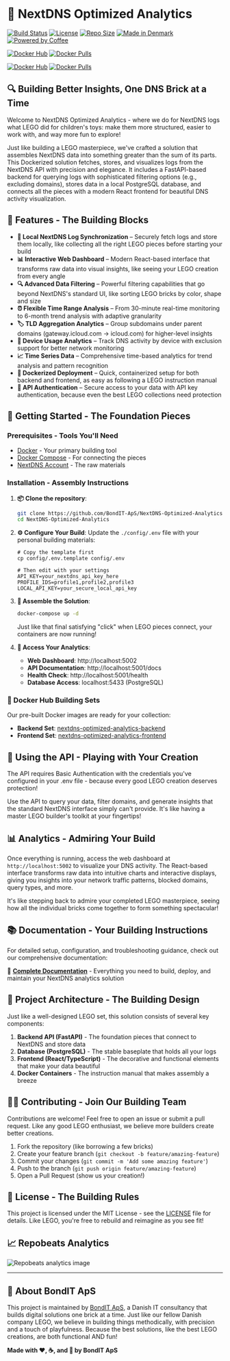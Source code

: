 # 🧱 NextDNS Optimized Analytics

[![Build Status](https://img.shields.io/github/actions/workflow/status/BondIT-ApS/NextDNS-Optimized-Analytics/docker-publish.yml?branch=main&style=for-the-badge)](https://github.com/BondIT-ApS/NextDNS-Optimized-Analytics/actions)
[![License](https://img.shields.io/github/license/BondIT-ApS/NextDNS-Optimized-Analytics?style=for-the-badge)](LICENSE)
[![Repo Size](https://img.shields.io/github/repo-size/BondIT-ApS/NextDNS-Optimized-Analytics?style=for-the-badge)](https://github.com/BondIT-ApS/NextDNS-Optimized-Analytics)
[![Made in Denmark](https://img.shields.io/badge/made%20in-Denmark%20🇩🇰-red?style=for-the-badge)](https://bondit.dk)
[![Powered by Coffee](https://img.shields.io/badge/powered%20by-coffee%20☕-brown?style=for-the-badge)](https://bondit.dk)

[![Docker Hub](https://img.shields.io/badge/Docker%20Hub-nextdns--optimized--analytics--frontend-blue?logo=docker&style=for-the-badge)](https://hub.docker.com/r/maboni82/nextdns-optimized-analytics-frontend)
[![Docker Pulls](https://img.shields.io/docker/pulls/maboni82/nextdns-optimized-analytics-frontend?style=for-the-badge)](https://hub.docker.com/r/maboni82/nextdns-optimized-analytics-frontend)

[![Docker Hub](https://img.shields.io/badge/Docker%20Hub-nextdns--optimized--analytics--backend-blue?logo=docker&style=for-the-badge)](https://hub.docker.com/r/maboni82/nextdns-optimized-analytics-backend)
[![Docker Pulls](https://img.shields.io/docker/pulls/maboni82/nextdns-optimized-analytics-backend?style=for-the-badge)](https://hub.docker.com/r/maboni82/nextdns-optimized-analytics-backend)

## 🔍 Building Better Insights, One DNS Brick at a Time

Welcome to NextDNS Optimized Analytics - where we do for NextDNS logs what LEGO did for children's toys: make them more structured, easier to work with, and way more fun to explore! 

Just like building a LEGO masterpiece, we've crafted a solution that assembles NextDNS data into something greater than the sum of its parts. This Dockerized solution fetches, stores, and visualizes logs from the NextDNS API with precision and elegance. It includes a FastAPI-based backend for querying logs with sophisticated filtering options (e.g., excluding domains), stores data in a local PostgreSQL database, and connects all the pieces with a modern React frontend for beautiful DNS activity visualization.

## 🚀 Features - The Building Blocks

- **🔄 Local NextDNS Log Synchronization** – Securely fetch logs and store them locally, like collecting all the right LEGO pieces before starting your build
- **📊 Interactive Web Dashboard** – Modern React-based interface that transforms raw data into visual insights, like seeing your LEGO creation from every angle
- **🔍 Advanced Data Filtering** – Powerful filtering capabilities that go beyond NextDNS's standard UI, like sorting LEGO bricks by color, shape and size
- **⏰ Flexible Time Range Analysis** – From 30-minute real-time monitoring to 6-month trend analysis with adaptive granularity
- **🏷️ TLD Aggregation Analytics** – Group subdomains under parent domains (gateway.icloud.com → icloud.com) for higher-level insights
- **📱 Device Usage Analytics** – Track DNS activity by device with exclusion support for better network monitoring
- **📈 Time Series Data** – Comprehensive time-based analytics for trend analysis and pattern recognition
- **🐳 Dockerized Deployment** – Quick, containerized setup for both backend and frontend, as easy as following a LEGO instruction manual
- **🔐 API Authentication** – Secure access to your data with API key authentication, because even the best LEGO collections need protection

## 🧱 Getting Started - The Foundation Pieces

### Prerequisites - Tools You'll Need

- [Docker](https://www.docker.com/get-started) - Your primary building tool
- [Docker Compose](https://docs.docker.com/compose/install/) - For connecting the pieces
- [NextDNS Account](https://nextdns.io/?from=dzgsz9sg) - The raw materials

### Installation - Assembly Instructions

1. **📦 Clone the repository**:
    ```bash
    git clone https://github.com/BondIT-ApS/NextDNS-Optimized-Analytics.git
    cd NextDNS-Optimized-Analytics
    ```

2. **⚙️ Configure Your Build**:
    Update the `./config/.env` file with your personal building materials:
    ```env
    # Copy the template first
    cp config/.env.template config/.env
    
    # Then edit with your settings
    API_KEY=your_nextdns_api_key_here
    PROFILE_IDS=profile1,profile2,profile3
    LOCAL_API_KEY=your_secure_local_api_key
    ```

3. **🚀 Assemble the Solution**:
    ```bash
    docker-compose up -d
    ```
    Just like that final satisfying "click" when LEGO pieces connect, your containers are now running!

4. **🎯 Access Your Analytics**:
    - **Web Dashboard**: http://localhost:5002
    - **API Documentation**: http://localhost:5001/docs
    - **Health Check**: http://localhost:5001/health
    - **Database Access**: localhost:5433 (PostgreSQL)

### 🐳 Docker Hub Building Sets

Our pre-built Docker images are ready for your collection:

- **Backend Set**: [nextdns-optimized-analytics-backend](https://hub.docker.com/r/maboni82/nextdns-optimized-analytics-backend)
- **Frontend Set**: [nextdns-optimized-analytics-frontend](https://hub.docker.com/r/maboni82/nextdns-optimized-analytics-frontend)

## 🔐 Using the API - Playing with Your Creation

The API requires Basic Authentication with the credentials you've configured in your .env file - because every good LEGO creation deserves protection!

Use the API to query your data, filter domains, and generate insights that the standard NextDNS interface simply can't provide. It's like having a master LEGO builder's toolkit at your fingertips!

## 📊 Analytics - Admiring Your Build

Once everything is running, access the web dashboard at `http://localhost:5002` to visualize your DNS activity. The React-based interface transforms raw data into intuitive charts and interactive displays, giving you insights into your network traffic patterns, blocked domains, query types, and more.

It's like stepping back to admire your completed LEGO masterpiece, seeing how all the individual bricks come together to form something spectacular!

## 📚 Documentation - Your Building Instructions

For detailed setup, configuration, and troubleshooting guidance, check out our comprehensive documentation:

🔗 **[Complete Documentation](./docs/README.md)** - Everything you need to build, deploy, and maintain your NextDNS analytics solution

## 🧰 Project Architecture - The Building Design

Just like a well-designed LEGO set, this solution consists of several key components:

1. **Backend API (FastAPI)** - The foundation pieces that connect to NextDNS and store data
2. **Database (PostgreSQL)** - The stable baseplate that holds all your logs
3. **Frontend (React/TypeScript)** - The decorative and functional elements that make your data beautiful
4. **Docker Containers** - The instruction manual that makes assembly a breeze

## 👷‍♂️ Contributing - Join Our Building Team

Contributions are welcome! Feel free to open an issue or submit a pull request. Like any good LEGO enthusiast, we believe more builders create better creations.

1. Fork the repository (like borrowing a few bricks)
2. Create your feature branch (`git checkout -b feature/amazing-feature`)
3. Commit your changes (`git commit -m 'Add some amazing feature'`)
4. Push to the branch (`git push origin feature/amazing-feature`)
5. Open a Pull Request (show us your creation!)

## 📄 License - The Building Rules

This project is licensed under the MIT License - see the [LICENSE](LICENSE) file for details. 
Like LEGO, you're free to rebuild and reimagine as you see fit!

## 📈 Repobeats Analytics

![Repobeats analytics image](https://repobeats.axiom.co/api/embed/abcc9fac036c51dc10cd34ef580cca8475df93ad.svg "Repobeats analytics image")

---

## 🏢 About BondIT ApS

This project is maintained by [BondIT ApS](https://bondit.dk), a Danish IT consultancy that builds digital solutions one brick at a time. Just like our fellow Danish company LEGO, we believe in building things methodically, with precision and a touch of playfulness. Because the best solutions, like the best LEGO creations, are both functional AND fun!

**Made with ❤️, ☕, and 🧱 by BondIT ApS**
